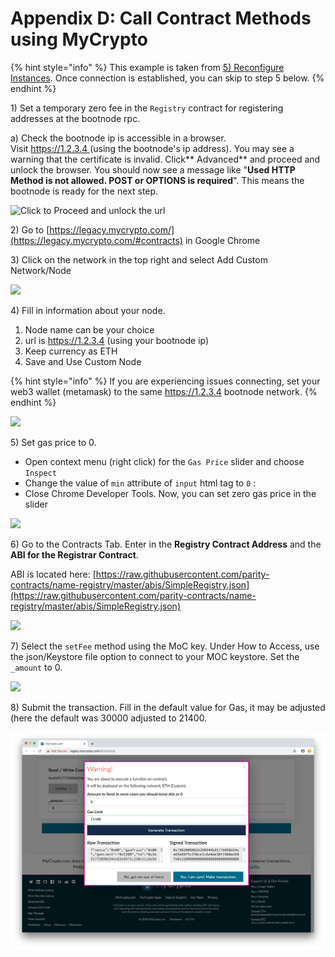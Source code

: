 # Appendix D: Call Contract Methods using MyCrypto

{% hint style="info" %}
This example is taken from [5) Reconfigure Instances](5-reconfigure-instances.md#call-contract-methods-using-mycrypto). Once connection is established, you can skip to step 5 below.
{% endhint %}

1\) Set a temporary zero fee in the `Registry` contract for registering addresses at the bootnode rpc.

&#x20;a) Check the bootnode ip is accessible in a browser. \
Visit [https://1.2.3.4 ](https://1.2.3.4) (using the bootnode's ip address). You may see a warning that the certificate is invalid. Click** Advanced** and proceed and unlock the browser. You should now see a message like "**Used HTTP Method is not allowed. POST or OPTIONS is required**". This means the bootnode is ready for the next step.

![Click to Proceed and unlock the url](../../.gitbook/assets/unsafe-1.png)

2\) Go to [https://legacy.mycrypto.com/](https://legacy.mycrypto.com/#contracts) in Google Chrome

3\) Click on the network in the top right and select Add Custom Network/Node

![](../../.gitbook/assets/add-custom.png)

4\) Fill in information about your node.&#x20;

1. Node name can be your choice&#x20;
2. url is https://1.2.3.4 (using your bootnode ip)
3. Keep currency as ETH
4. Save and Use Custom Node

{% hint style="info" %}
If you are experiencing issues connecting, set your web3 wallet (metamask) to the same https://1.2.3.4  bootnode network.
{% endhint %}

![](../../.gitbook/assets/custom-2.png)

5\) Set gas price to 0.&#x20;

* Open context menu (right click) for the `Gas Price` slider and choose `Inspect`
* Change the value of `min` attribute of `input` html tag to `0` :
* Close Chrome Developer Tools. Now, you can set zero gas price in the slider

![](../../.gitbook/assets/0gas.gif)

6\) Go to the Contracts Tab. Enter in the **Registry Contract Address** and the **ABI for the Registrar Contract**.&#x20;

ABI is located here: [https://raw.githubusercontent.com/parity-contracts/name-registry/master/abis/SimpleRegistry.json](https://raw.githubusercontent.com/parity-contracts/name-registry/master/abis/SimpleRegistry.json)

![](../../.gitbook/assets/access1.png)

7\) Select the `setFee` method using the MoC key. Under How to Access, use the json/Keystore file option to connect to your MOC keystore. Set the `_amount` to 0.

![](../../.gitbook/assets/contract-2.png)

8\) Submit the transaction. Fill in the default value for Gas, it may be adjusted (here the default was 30000 adjusted to 21400.

![](<../../.gitbook/assets/submit trans.png>)

